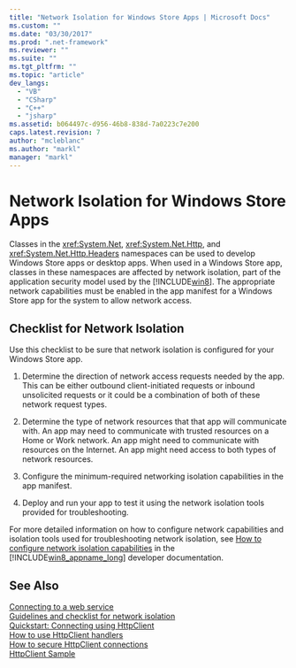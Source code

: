 ```yaml
---
title: "Network Isolation for Windows Store Apps | Microsoft Docs"
ms.custom: ""
ms.date: "03/30/2017"
ms.prod: ".net-framework"
ms.reviewer: ""
ms.suite: ""
ms.tgt_pltfrm: ""
ms.topic: "article"
dev_langs: 
  - "VB"
  - "CSharp"
  - "C++"
  - "jsharp"
ms.assetid: b064497c-d956-46b8-838d-7a0223c7e200
caps.latest.revision: 7
author: "mcleblanc"
ms.author: "markl"
manager: "markl"
---
```

# Network Isolation for Windows Store Apps
Classes in the <xref:System.Net>,  <xref:System.Net.Http>, and <xref:System.Net.Http.Headers> namespaces can be used to develop Windows Store  apps  or desktop apps. When used in a Windows Store app, classes in these namespaces are affected by network isolation, part of the application security model used by the [!INCLUDE[win8](../../../includes/win8-md.md)]. The appropriate network capabilities must be enabled in the app manifest for a Windows Store app for the system to allow network access.  
  
## Checklist for Network Isolation  
 Use this checklist to be sure that network isolation is configured for your Windows Store app.  
  
1.  Determine the direction of network access requests needed by the app. This can be either outbound client-initiated requests or inbound unsolicited requests or it could be a combination of both of these network request types.  
  
2.  Determine the type of network resources that that app will communicate with. An app may need to communicate with trusted resources on a Home or Work network. An app might need to communicate with resources on the Internet. An app might need access to both types of network resources.  
  
3.  Configure the minimum-required networking isolation capabilities in the app manifest.  
  
4.  Deploy and run your app to test it using the network isolation tools provided for troubleshooting.  
  
 For more detailed information on how to configure network capabilities and isolation tools used for troubleshooting network isolation, see [How to configure network isolation capabilities](http://go.microsoft.com/fwlink/?LinkID=228265) in the [!INCLUDE[win8_appname_long](../../../includes/win8-appname-long-md.md)] developer documentation.  
  
## See Also  
 [Connecting to a web service](http://go.microsoft.com/fwlink/?LinkID=245696)   
 [Guidelines and checklist for network isolation](http://go.microsoft.com/fwlink/?LinkID=228265)   
 [Quickstart: Connecting using HttpClient](http://go.microsoft.com/fwlink/?LinkId=245697)   
 [How to use HttpClient handlers](http://go.microsoft.com/fwlink/?LinkId=245699)   
 [How to secure HttpClient connections](http://go.microsoft.com/fwlink/?LinkId=245698)   
 [HttpClient Sample](http://go.microsoft.com/fwlink/?LinkId=242550)